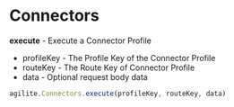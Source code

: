 # Connectors

**execute** - Execute a Connector Profile

* profileKey - The Profile Key of the Connector Profile
* routeKey - The Route Key of Connector Profile
* data - Optional request body data

```javascript
agilite.Connectors.execute(profileKey, routeKey, data)
```